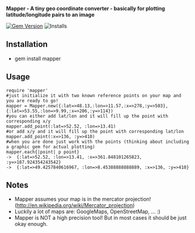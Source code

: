 **Mapper - A tiny geo coordinate converter - basically for plotting latitude/longitude pairs to an image**

[![Gem Version](https://badge.fury.io/rb/mapper.svg)](http://badge.fury.io/rb/mapper) ![Installs](http://img.shields.io/gem/dt/mapper.svg)

Installation
------------
* gem install mapper

Usage
-----
    require 'mapper'
    #just initialize it with two known reference points on your map and you are ready to go!
    mapper = Mapper.new({:lat=>48.13,:lon=>11.57,:x=>278,:y=>503}, {:lat=>53.55,:lon=>9.99,:x=>206,:y=>114})
    #you can either add lat/lon and it will fill up the point with corresponding x/y
    mapper.add_point(:lat=>52.52, :lon=>13.41)
    #or add x/y and it will fill up the point with corresponding lat/lon
    mapper.add_point(:x=>136, :y=>410)
    #when you are done just work with the points (thinking about including a graphic gem for actual plotting)
    mapper.each{|point| p point}
    ->  {:lat=>52.52, :lon=>13.41, :x=>361.848101265823, :y=>187.924354243542}
    ->  {:lat=>49.4257840616967, :lon=>8.45388888888889, :x=>136, :y=>410}

Notes
-----
* Mapper assumes your map is in the mercator projection! (http://en.wikipedia.org/wiki/Mercator_projection)
* Luckily a lot of maps are: GoogleMaps, OpenStreetMap, ... :)
* Mapper is NOT a high precision tool! But in most cases it should be just okay enough. 

